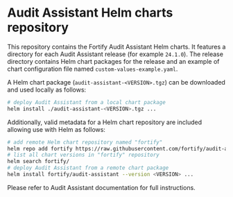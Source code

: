 Audit Assistant Helm charts repository
======================================

This repository contains the Fortify Audit Assistant Helm charts. It features a directory for each
Audit Assistant release (for example `24.1.0`). The release directory contains Helm chart packages
for the release and an example of chart configuration file named `custom-values-example.yaml`.

A Helm chart package (`audit-assistant-<VERSION>.tgz`) can be downloaded and used locally as follows:

```sh
# deploy Audit Assistant from a local chart package
helm install ./audit-assistant-<VERSION>.tgz ...
```

Additionally, valid metadata for a Helm chart repository are included allowing use with Helm as follows:

```sh
# add remote Helm chart repository named "fortify"
helm repo add fortify https://raw.githubusercontent.com/fortify/audit-assistant-helm-charts/repo/
# list all chart versions in "fortify" repository
helm search fortify/
# deploy Audit Assistant from a remote chart package
helm install fortify/audit-assistant --version <VERSION> ...
```

Please refer to Audit Assistant documentation for full instructions.
